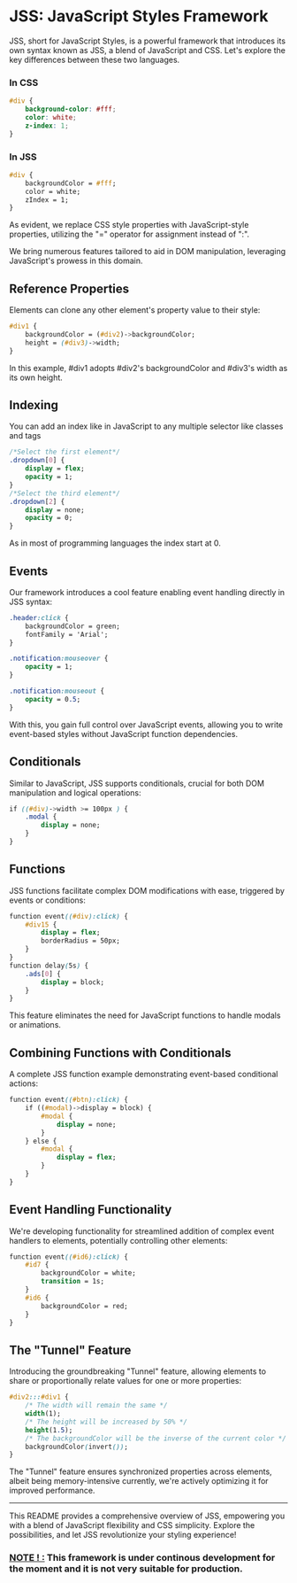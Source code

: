 # JSS: JavaScript Styles Framework

JSS, short for JavaScript Styles, is a powerful framework that introduces its own syntax known as JSS, a blend of JavaScript and CSS. Let's explore the key differences between these two languages.

### In CSS
```css
#div {
    background-color: #fff;
    color: white;
    z-index: 1;
}
```

### In JSS
```css
#div {
    backgroundColor = #fff;
    color = white;
    zIndex = 1;
}
```

As evident, we replace CSS style properties with JavaScript-style properties, utilizing the "=" operator for assignment instead of ":".

We bring numerous features tailored to aid in DOM manipulation, leveraging JavaScript's prowess in this domain.

## Reference Properties

Elements can clone any other element's property value to their style:

```css
#div1 {
    backgroundColor = (#div2)->backgroundColor;
    height = (#div3)->width;
}
```

In this example, #div1 adopts #div2's backgroundColor and #div3's width as its own height.

## Indexing

You can add an index like in JavaScript to any multiple selector like classes and tags

```css
/*Select the first element*/
.dropdown[0] {
    display = flex;
    opacity = 1;
}
/*Select the third element*/
.dropdown[2] {
    display = none;
    opacity = 0;
}
```

As in most of programming languages the index start at 0.

## Events

Our framework introduces a cool feature enabling event handling directly in JSS syntax:

```css
.header:click {
    backgroundColor = green;
    fontFamily = 'Arial';
}

.notification:mouseover {
    opacity = 1;
}

.notification:mouseout {
    opacity = 0.5;
}
```

With this, you gain full control over JavaScript events, allowing you to write event-based styles without JavaScript function dependencies.

## Conditionals

Similar to JavaScript, JSS supports conditionals, crucial for both DOM manipulation and logical operations:

```css
if ((#div)->width >= 100px ) {
    .modal {
        display = none;
    }
}
```

## Functions

JSS functions facilitate complex DOM modifications with ease, triggered by events or conditions:

```css
function event((#div):click) {
    #div15 {
        display = flex;
        borderRadius = 50px;
    }
}
function delay(5s) {
    .ads[0] {
        display = block;
    }
}
```

This feature eliminates the need for JavaScript functions to handle modals or animations.

## Combining Functions with Conditionals

A complete JSS function example demonstrating event-based conditional actions:

```css
function event((#btn):click) {
    if ((#modal)->display = block) {
        #modal {
            display = none;
        }
    } else {
        #modal {
            display = flex;
        }
    }
}
```

## Event Handling Functionality

We're developing functionality for streamlined addition of complex event handlers to elements, potentially controlling other elements:

```css
function event((#id6):click) {
    #id7 {
        backgroundColor = white;
        transition = 1s;
    }
    #id6 {
        backgroundColor = red;
    }
}
```

## The "Tunnel" Feature

Introducing the groundbreaking "Tunnel" feature, allowing elements to share or proportionally relate values for one or more properties:

```css
#div2:::#div1 {
    /* The width will remain the same */
    width(1);
    /* The height will be increased by 50% */
    height(1.5);
    /* The backgroundColor will be the inverse of the current color */
    backgroundColor(invert());
}
```

The "Tunnel" feature ensures synchronized properties across elements, albeit being memory-intensive currently, we're actively optimizing it for improved performance.

---

This README provides a comprehensive overview of JSS, empowering you with a blend of JavaScript flexibility and CSS simplicity. Explore the possibilities, and let JSS revolutionize your styling experience!

### [NOTE ! :]() This framework is under continous development for the moment and it is not very suitable for production.